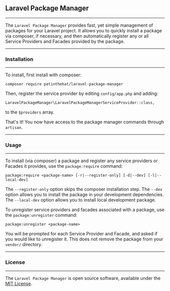 ## Laravel Package Manager ##
---

The `Laravel Package Manager` provides fast, yet simple management of packages for your Laravel project.
It allows you to quickly install a package via composer, if necessary, and then automatically register any or all Service Providers and Facades provided by the package.

---
### Installation
---

To install, first install with composer:

	composer require patinthehat/laravel-package-manager

Then, register the service provider by editing `config/app.php` and adding:

	LaravelPackageManager\LaravelPackageManagerServiceProvider::class,

to the `$providers` array.

That's it! You now have access to the package manager commands through `artisan`.

---
### Usage
---

To install (via composer) a package and register any service providers or Facades it provides, use the `package:require` command:

	package:require <package-name> [-r|--register-only] [-d|--dev] [-l|--local-dev]

The `--register-only` option skips the composer installation step.
		The `--dev` option allows you to install the package in your development dependencies.
		The `--local-dev` option allows you to install local development package.

To unregister service providers and facades associated with a package, use the `package:unregister` command:

	package:unregister <package-name>

You will be prompted for each Service Provider and Facade, and asked if you would like to unregister it.  This does not remove the package from your `vendor/` directory.

---
### License
---
The `Laravel Package Manager` is open source software, available under the [MIT License](LICENSE).
